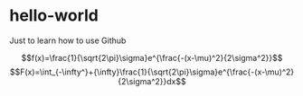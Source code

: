 # hello-world
Just to learn how to use Github

$$f(x)=\frac{1}{\sqrt{2\pi}\sigma}e^{\frac{-(x-\mu)^2}{2\sigma^2}}$$
$$F(x)=\int_{-\infty^}+{\infty}\frac{1}{\sqrt{2\pi}\sigma}e^{\frac{-(x-\mu)^2}{2\sigma^2}}dx$$
